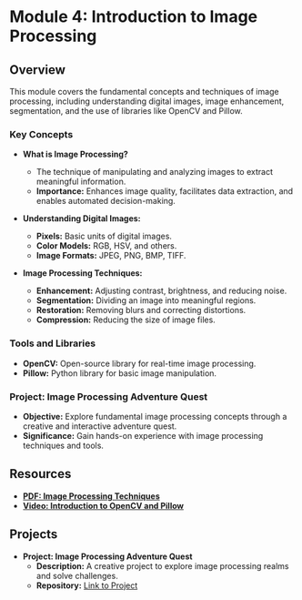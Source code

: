 # Module 4: Introduction to Image Processing

## Overview

This module covers the fundamental concepts and techniques of image processing, including understanding digital images, image enhancement, segmentation, and the use of libraries like OpenCV and Pillow.

### Key Concepts

- **What is Image Processing?**
  - The technique of manipulating and analyzing images to extract meaningful information.
  - **Importance:** Enhances image quality, facilitates data extraction, and enables automated decision-making.

- **Understanding Digital Images:**
  - **Pixels:** Basic units of digital images.
  - **Color Models:** RGB, HSV, and others.
  - **Image Formats:** JPEG, PNG, BMP, TIFF.

- **Image Processing Techniques:**
  - **Enhancement:** Adjusting contrast, brightness, and reducing noise.
  - **Segmentation:** Dividing an image into meaningful regions.
  - **Restoration:** Removing blurs and correcting distortions.
  - **Compression:** Reducing the size of image files.

### Tools and Libraries

- **OpenCV:** Open-source library for real-time image processing.
- **Pillow:** Python library for basic image manipulation.

### Project: Image Processing Adventure Quest

- **Objective:** Explore fundamental image processing concepts through a creative and interactive adventure quest.
- **Significance:** Gain hands-on experience with image processing techniques and tools.

## Resources

- **[PDF: Image Processing Techniques](PDFs/Image_Processing_Techniques.pdf)**
- **[Video: Introduction to OpenCV and Pillow](https://example.com/video_opencv_pillow)**

## Projects

- **Project: Image Processing Adventure Quest**
  - **Description:** A creative project to explore image processing realms and solve challenges.
  - **Repository:** [Link to Project](https://github.com/your-username/Image-Processing-Portfolio/Module4_Image_Processing/Projects/Image_Processing_Adventure_Quest)


